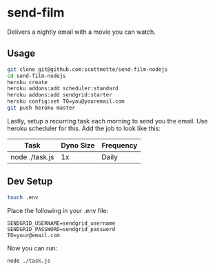 # send-film

Delivers a nightly email with a movie you can watch.

## Usage

```bash
git clone git@github.com:scottmotte/send-film-nodejs
cd send-film-nodejs
heroku create
heroku addons:add scheduler:standard
heroku addons:add sendgrid:starter
heroku config:set TO=you@youremail.com
git push heroku master
```

Lastly, setup a recurring task each morning to send you the email. Use heroku scheduler for this. Add the job to look like this:

|Task       | Dyno Size | Frequency |
|-----------|-----------|-----------|
|node ./task.js|  1x    | Daily     |

## Dev Setup

```bash
touch .env
```

Place the following in your .env file:

```
SENDGRID_USERNAME=sendgrid_username
SENDGRID_PASSWORD=sendgrid_password
TO=your@email.com
```

Now you can run:

```bash
node ./task.js
```


